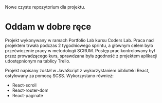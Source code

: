 Nowe czyste repozytorium dla projektu.

# Oddam w dobre ręce

Projekt wykonywany w ramach Portfolio Lab kursu Coders Lab.
Praca nad projektem trwała podczas 2 tygodniowego sprintu, a głównym celem było przećwiczenie pracy w metodologii SCRUM.
Postęp prac kontrolowany był przez prowadzącego kurs, sprawdzana była zgodność z projektem aplikacji udostępnionym na tablicy Trello.

Projekt napisany został w JavaScript z wykorzystaniem biblioteki React, ostylowany za pomocą SCSS. 
Wykorzystano również:
- React-scroll
- React-router-dom
- React-paginate
